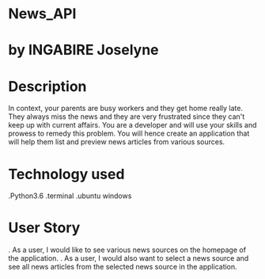 # News_API
# by INGABIRE Joselyne
# Description

In context, your parents are busy workers and they get home really late. They always miss the news and they are very frustrated since they can't keep up with current affairs. You are a developer and will use your skills and prowess to remedy this problem. You will hence create an application that will help them list and preview news articles from various sources.   

# Technology used

.Python3.6
.terminal
.ubuntu windows

# User Story
. As a user, I would like to see various news sources on the homepage of the application.
. As a user, I would also want to select a news source and see all news articles from the selected news source in the application.